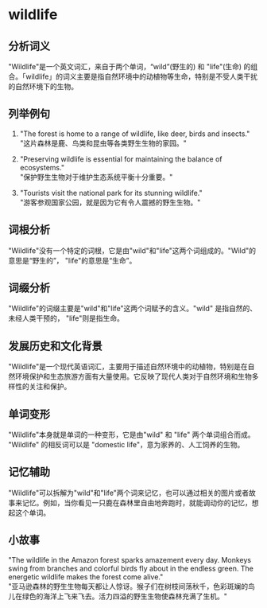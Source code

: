 # wildlife

## 分析词义

  

"Wildlife"是一个英文词汇，来自于两个单词，“wild”(野生的) 和 "life"(生命) 的组合。「wildlife」的词义主要是指自然环境中的动植物等生命，特别是不受人类干扰的自然环境下的生物。

  

## 列举例句

  

1.  "The forest is home to a range of wildlife, like deer, birds and insects."  
    "这片森林是鹿、鸟类和昆虫等各类野生生物的家园。"
    
      
    
2.  "Preserving wildlife is essential for maintaining the balance of ecosystems."  
    "保护野生生物对于维护生态系统平衡十分重要。"
    
      
    
3.  "Tourists visit the national park for its stunning wildlife."  
    "游客参观国家公园，就是因为它有令人震撼的野生生物。"
    
      
    

  

## 词根分析

  

"Wildlife"没有一个特定的词根，它是由"wild"和"life"这两个词组成的。"Wild"的意思是“野生的”， "life"的意思是“生命”。

  

## 词缀分析

  

"Wildlife"的词缀主要是"wild"和"life"这两个词赋予的含义。"wild" 是指自然的、未经人类干预的， "life"则是指生命。

  

## 发展历史和文化背景

  

"Wildlife"是一个现代英语词汇，主要用于描述自然环境中的动植物，特别是在自然环境保护和生态旅游方面有大量使用。它反映了现代人类对于自然环境和生物多样性的关注和保护。

  

## 单词变形

  

"Wildlife"本身就是单词的一种变形，它是由"wild" 和 "life" 两个单词组合而成。 "Wildlife" 的相反词可以是 "domestic life"，意为家养的、人工饲养的生物。

  

## 记忆辅助

  

"Wildlife"可以拆解为"wild"和"life"两个词来记忆，也可以通过相关的图片或者故事来记忆。例如，当你看见一只鹿在森林里自由地奔跑时，就能调动你的记忆，想起这个单词。

  

## 小故事

  

"The wildlife in the Amazon forest sparks amazement every day. Monkeys swing from branches and colorful birds fly about in the endless green. The energetic wildlife makes the forest come alive."  
"亚马逊森林的野生生物每天都让人惊讶。猴子们在树枝间荡秋千，色彩斑斓的鸟儿在绿色的海洋上飞来飞去。活力四溢的野生生物使森林充满了生机。"
